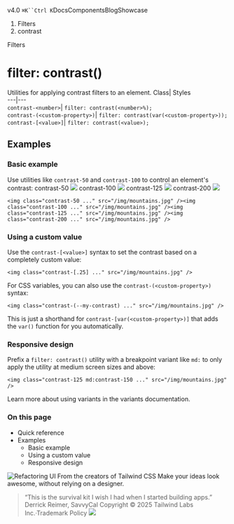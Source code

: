 v4.0
`⌘K``Ctrl K`DocsComponentsBlogShowcase
  1. Filters
  2. contrast


Filters
# filter: contrast()
Utilities for applying contrast filters to an element.
Class| Styles  
---|---  
`contrast-<number>`| `filter: contrast(<number>%);`  
`contrast-(<custom-property>)`| `filter: contrast(var(<custom-property>));`  
`contrast-[<value>]`| `filter: contrast(<value>);`  
## Examples
### Basic example
Use utilities like `contrast-50` and `contrast-100` to control an element's contrast:
contrast-50
![](https://images.unsplash.com/photo-1554629947-334ff61d85dc?ixid=MnwxMjA3fDB8MHxwaG90by1wYWdlfHx8fGVufDB8fHx8&ixlib=rb-1.2.1&auto=format&fit=crop&w=1000&h=1000&q=90)
contrast-100
![](https://images.unsplash.com/photo-1554629947-334ff61d85dc?ixid=MnwxMjA3fDB8MHxwaG90by1wYWdlfHx8fGVufDB8fHx8&ixlib=rb-1.2.1&auto=format&fit=crop&w=1000&h=1000&q=90)
contrast-125
![](https://images.unsplash.com/photo-1554629947-334ff61d85dc?ixid=MnwxMjA3fDB8MHxwaG90by1wYWdlfHx8fGVufDB8fHx8&ixlib=rb-1.2.1&auto=format&fit=crop&w=1000&h=1000&q=90)
contrast-200
![](https://images.unsplash.com/photo-1554629947-334ff61d85dc?ixid=MnwxMjA3fDB8MHxwaG90by1wYWdlfHx8fGVufDB8fHx8&ixlib=rb-1.2.1&auto=format&fit=crop&w=1000&h=1000&q=90)
```
<img class="contrast-50 ..." src="/img/mountains.jpg" /><img class="contrast-100 ..." src="/img/mountains.jpg" /><img class="contrast-125 ..." src="/img/mountains.jpg" /><img class="contrast-200 ..." src="/img/mountains.jpg" />
```

### Using a custom value
Use the `contrast-[<value>]` syntax to set the contrast based on a completely custom value:
```
<img class="contrast-[.25] ..." src="/img/mountains.jpg" />
```

For CSS variables, you can also use the `contrast-(<custom-property>)` syntax:
```
<img class="contrast-(--my-contrast) ..." src="/img/mountains.jpg" />
```

This is just a shorthand for `contrast-[var(<custom-property>)]` that adds the `var()` function for you automatically.
### Responsive design
Prefix a `filter: contrast()` utility with a breakpoint variant like `md:` to only apply the utility at medium screen sizes and above:
```
<img class="contrast-125 md:contrast-150 ..." src="/img/mountains.jpg" />
```

Learn more about using variants in the variants documentation.
### On this page
  * Quick reference
  * Examples
    * Basic example
    * Using a custom value
    * Responsive design


![Refactoring UI](https://tailwindcss.com/_next/image?url=%2F_next%2Fstatic%2Fmedia%2Fbook-promo.27d91093.png&w=256&q=75)
From the creators of Tailwind CSS
Make your ideas look awesome, without relying on a designer.
> “This is the survival kit I wish I had when I started building apps.”
> Derrick Reimer, SavvyCal
Copyright © 2025 Tailwind Labs Inc.·Trademark Policy
![](https://cdn.usefathom.com/?h=https%3A%2F%2Ftailwindcss.com&p=%2Fdocs%2Ffilter-contrast&r=&sid=PMFMDJGK&qs=%7B%7D&cid=77098286)
